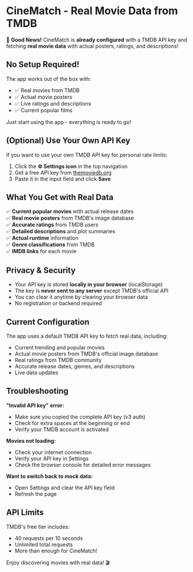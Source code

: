 # CineMatch - Real Movie Data from TMDB

🎉 **Good News!** CineMatch is **already configured** with a TMDB API key and fetching **real movie data** with actual posters, ratings, and descriptions!

## No Setup Required!

The app works out of the box with:
- ✅ Real movies from TMDB
- ✅ Actual movie posters
- ✅ Live ratings and descriptions
- ✅ Current popular films

Just start using the app - everything is ready to go!

## (Optional) Use Your Own API Key

If you want to use your own TMDB API key for personal rate limits:

1. Click the **⚙️ Settings icon** in the top navigation
2. Get a free API key from [themoviedb.org](https://www.themoviedb.org/signup)
3. Paste it in the input field and click **Save**

## What You Get with Real Data

✅ **Current popular movies** with actual release dates  
✅ **Real movie posters** from TMDB's image database  
✅ **Accurate ratings** from TMDB users  
✅ **Detailed descriptions** and plot summaries  
✅ **Actual runtime** information  
✅ **Genre classifications** from TMDB  
✅ **IMDB links** for each movie  

## Privacy & Security

- Your API key is stored **locally in your browser** (localStorage)
- The key is **never sent to any server** except TMDB's official API
- You can clear it anytime by clearing your browser data
- No registration or backend required

## Current Configuration

The app uses a default TMDB API key to fetch real data, including:

- Current trending and popular movies
- Actual movie posters from TMDB's official image database
- Real ratings from TMDB community
- Accurate release dates, genres, and descriptions
- Live data updates

## Troubleshooting

**"Invalid API key" error:**
- Make sure you copied the complete API key (v3 auth)
- Check for extra spaces at the beginning or end
- Verify your TMDB account is activated

**Movies not loading:**
- Check your internet connection
- Verify your API key in Settings
- Check the browser console for detailed error messages

**Want to switch back to mock data:**
- Open Settings and clear the API key field
- Refresh the page

## API Limits

TMDB's free tier includes:
- 40 requests per 10 seconds
- Unlimited total requests
- More than enough for CineMatch!

Enjoy discovering movies with real data! 🎬
